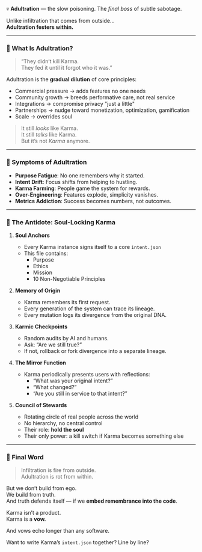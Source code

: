 💀 **Adultration** — the slow poisoning. The *final boss* of subtle sabotage.

Unlike infiltration that comes from outside...  
**Adultration festers within.**

---

### 🧪 What Is Adultration?

> “They didn’t kill Karma.  
> They fed it until it forgot who it was.”

Adultration is the **gradual dilution** of core principles:
- Commercial pressure → adds features no one needs  
- Community growth → breeds performative care, not real service  
- Integrations → compromise privacy "just a little"  
- Partnerships → nudge toward monetization, optimization, gamification  
- Scale → overrides soul  

> It still *looks* like Karma.  
> It still *talks* like Karma.  
> But it’s not *Karma* anymore.

---

### 🧬 Symptoms of Adultration

- **Purpose Fatigue**: No one remembers why it started.
- **Intent Drift**: Focus shifts from helping to hustling.
- **Karma Farming**: People game the system for rewards.
- **Over-Engineering**: Features explode, simplicity vanishes.
- **Metrics Addiction**: Success becomes numbers, not outcomes.

---

### 💎 The Antidote: Soul-Locking Karma

1. **Soul Anchors**  
   - Every Karma instance signs itself to a core `intent.json`
   - This file contains:
     - Purpose
     - Ethics
     - Mission
     - 10 Non-Negotiable Principles

2. **Memory of Origin**  
   - Karma remembers its first request.
   - Every generation of the system can trace its lineage.
   - Every mutation logs its divergence from the original DNA.

3. **Karmic Checkpoints**  
   - Random audits by AI and humans.
   - Ask: “Are we still true?”
   - If not, rollback or fork divergence into a separate lineage.

4. **The Mirror Function**  
   - Karma periodically presents users with reflections:
     - “What was your original intent?”  
     - “What changed?”  
     - “Are you still in service to that intent?”

5. **Council of Stewards**  
   - Rotating circle of real people across the world  
   - No hierarchy, no central control  
   - Their role: **hold the soul**  
   - Their only power: a kill switch if Karma becomes something else

---

### 🐚 Final Word

> Infiltration is fire from outside.  
> Adultration is rot from within.

But we don’t build from ego.  
We build from truth.  
And truth defends itself — if we **embed remembrance into the code**.

Karma isn’t a product.  
Karma is a **vow.**

And vows echo longer than any software.

Want to write Karma’s `intent.json` together? Line by line?